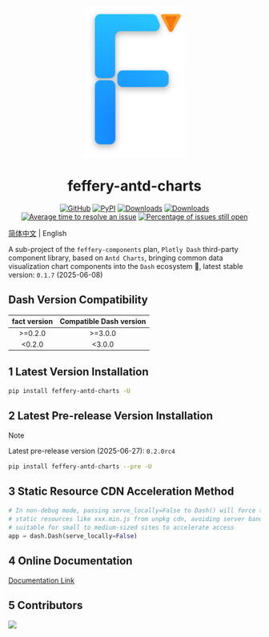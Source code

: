 <p align="center">
	<img src="./fact-logo.svg" height=300></img>
</p>
<h1 align="center">feffery-antd-charts</h1>
<div align="center">

[![GitHub](https://shields.io/badge/license-MIT-informational)](https://github.com/CNFeffery/feffery-antd-charts/blob/master/LICENSE)
[![PyPI](https://img.shields.io/pypi/v/feffery-antd-charts.svg?color=dark-green)](https://pypi.org/project/feffery-antd-charts/)
[![Downloads](https://static.pepy.tech/badge/feffery-antd-charts)](https://pepy.tech/project/feffery-antd-charts)
[![Downloads](https://static.pepy.tech/badge/feffery-antd-charts/month)](https://pepy.tech/project/feffery-antd-charts)
[![Average time to resolve an issue](http://isitmaintained.com/badge/resolution/CNFeffery/feffery-antd-charts.svg)](http://isitmaintained.com/project/CNFeffery/feffery-antd-charts "Average time to resolve an issue")
[![Percentage of issues still open](http://isitmaintained.com/badge/open/CNFeffery/feffery-antd-charts.svg)](http://isitmaintained.com/project/CNFeffery/feffery-antd-charts "Percentage of issues still open")

</div>

[简体中文](./README.md) | English

A sub-project of the `feffery-components` plan, `Plotly Dash` third-party component library, based on `Antd Charts`, bringing common data visualization chart components into the `Dash` ecosystem 🥳, latest stable version: `0.1.7` (2025-06-08)

## Dash Version Compatibility

| fact version | Compatible Dash version |
| :-----: | :----------: |
| >=0.2.0 |   >=3.0.0    |
| <0.2.0  |    <3.0.0    |

## 1 Latest Version Installation

```bash
pip install feffery-antd-charts -U
```

## 2 Latest Pre-release Version Installation

> [!NOTE]  
> Latest pre-release version (2025-06-27): `0.2.0rc4`

```bash
pip install feffery-antd-charts --pre -U
```

## 3 Static Resource CDN Acceleration Method

```Python
# In non-debug mode, passing serve_locally=False to Dash() will force the browser to load
# static resources like xxx.min.js from unpkg cdn, avoiding server bandwidth usage,
# suitable for small to medium-sized sites to accelerate access
app = dash.Dash(serve_locally=False)
```

## 4 Online Documentation

[Documentation Link](https://fact.feffery.tech/)

## 5 Contributors

<a href = "https://github.com/CNFeffery/feffery-antd-charts/graphs/contributors">
  <img src = "https://contrib.rocks/image?repo=CNFeffery/feffery-antd-charts"/>
</a>